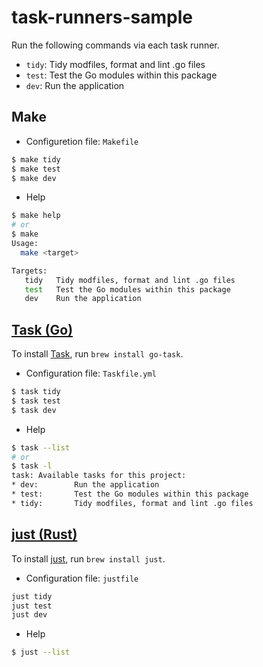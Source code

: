 # task-runners-sample

Run the following commands via each task runner.

- `tidy`: Tidy modfiles, format and lint .go files
- `test`: Test the Go modules within this package
- `dev`: Run the application

## Make

- Configuretion file: `Makefile`

```bash
$ make tidy
$ make test
$ make dev
```

- Help

```bash
$ make help
# or
$ make
Usage:
  make <target>

Targets:
   tidy   Tidy modfiles, format and lint .go files
   test   Test the Go modules within this package
   dev    Run the application
```

## [Task (Go)](https://taskfile.dev/)

To install [Task](https://taskfile.dev/installation/), run `brew install go-task`.

- Configuration file: `Taskfile.yml`

```bash
$ task tidy
$ task test
$ task dev
```

- Help

```bash
$ task --list
# or
$ task -l
task: Available tasks for this project:
* dev:        Run the application
* test:       Test the Go modules within this package
* tidy:       Tidy modfiles, format and lint .go files
```

## [just (Rust)](https://github.com/casey/just)

To install [just](https://github.com/casey/just), run `brew install just`.

- Configuration file: `justfile`

```bash
just tidy
just test
just dev
```

- Help

```bash
$ just --list
```
